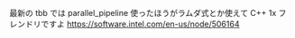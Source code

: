 最新の tbb では parallel_pipeline 使ったほうがラムダ式とか使えて C++ 1x フレンドリですよ
https://software.intel.com/en-us/node/506164

